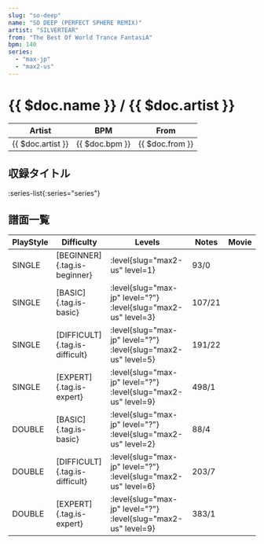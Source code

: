 ```yaml
---
slug: "so-deep"
name: "SO DEEP (PERFECT SPHERE REMIX)"
artist: "SILVERTEAR"
from: "The Best Of World Trance FantasiA"
bpm: 140
series:
  - "max-jp"
  - "max2-us"
---
```


# {{ $doc.name }} / {{ $doc.artist }}

|Artist|BPM|From|
|------|---|----|
|{{ $doc.artist }}|{{ $doc.bpm }}|{{ $doc.from }}|

## 収録タイトル

:series-list{:series="series"}

## 譜面一覧

|PlayStyle|Difficulty|Levels|Notes|Movie|
|---------|----------|------|-----|-----|
|SINGLE|[BEGINNER]{.tag.is-beginner}|:level{slug="max2-us" level=1}|93/0||
|SINGLE|[BASIC]{.tag.is-basic}|:level{slug="max-jp" level="?"} :level{slug="max2-us" level=3}|107/21||
|SINGLE|[DIFFICULT]{.tag.is-difficult}|:level{slug="max-jp" level="?"} :level{slug="max2-us" level=5}|191/22||
|SINGLE|[EXPERT]{.tag.is-expert}|:level{slug="max-jp" level="?"} :level{slug="max2-us" level=9}|498/1||
|DOUBLE|[BASIC]{.tag.is-basic}|:level{slug="max-jp" level="?"} :level{slug="max2-us" level=2}|88/4||
|DOUBLE|[DIFFICULT]{.tag.is-difficult}|:level{slug="max-jp" level="?"} :level{slug="max2-us" level=6}|203/7||
|DOUBLE|[EXPERT]{.tag.is-expert}|:level{slug="max-jp" level="?"} :level{slug="max2-us" level=9}|383/1||
